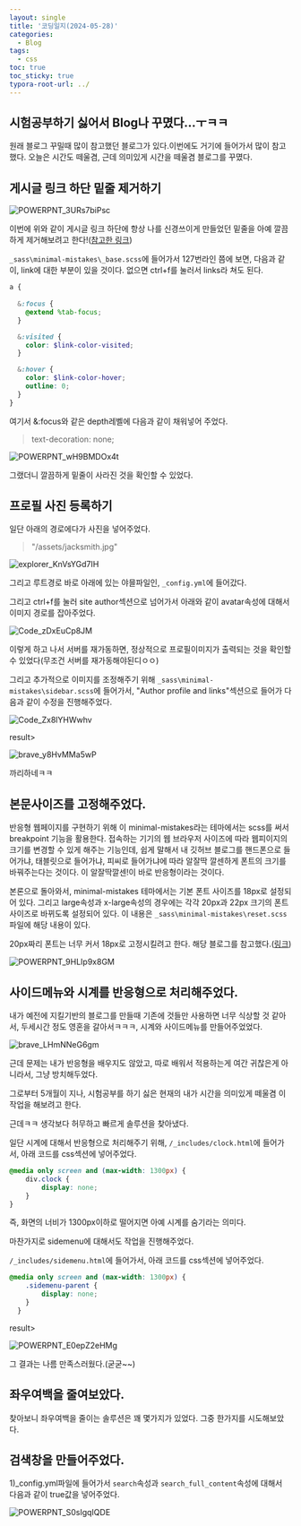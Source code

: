 ```yaml
---
layout: single
title: '코딩일지(2024-05-28)'
categories:
  - Blog
tags:
  - css
toc: true
toc_sticky: true
typora-root-url: ../
---
```






## 시험공부하기 싫어서 Blog나 꾸몄다...ㅜㅋㅋ

원래 블로그 꾸밀때 많이 참고했던 블로그가 있다.이번에도 거기에 들어가서 많이 참고했다. 오늘은 시간도 떼울겸, 근데 의미있게 시간을 떼울겸 블로그를 꾸몄다.



## 게시글 링크 하단 밑줄 제거하기

![POWERPNT_3URs7biPsc](/images/2024-05-28-codinglog(129)/POWERPNT_3URs7biPsc.webp)

이번에 위와 같이 게시글 링크 하단에 항상 나를 신경쓰이게 만들었던 밑줄을 아예 깔끔하게 제거해보려고 한다!([참고한 링크](https://danggai.github.io/github.io/Github.io-%EA%B2%8C%EC%8B%9C%EA%B8%80-%EB%B0%91%EC%A4%84-%EC%A0%9C%EA%B1%B0,-%EB%B3%B8%EB%AC%B8-%EA%B8%80%EC%9E%90-%ED%81%AC%EA%B8%B0-%EC%88%98%EC%A0%95/))

`_sass\minimal-mistakes\_base.scss`에 들어가서 127번라인 쯤에 보면, 다음과 같이, link에 대한 부분이 있을 것이다. 없으면 ctrl+f를 눌러서 links라 쳐도 된다.

```scss
a {
  
  &:focus {
    @extend %tab-focus;
  }

  &:visited {
    color: $link-color-visited;
  }

  &:hover {
    color: $link-color-hover;
    outline: 0;
  }
}
```

여기서 &:focus와 같은 depth레벨에 다음과 같이 채워넣어 주었다.

> text-decoration: none;

![POWERPNT_wH9BMDOx4t](/images/2024-05-28-codinglog(129)/POWERPNT_wH9BMDOx4t.webp)

그랬더니 깔끔하게 밑줄이 사라진 것을 확인할 수 있었다.



## 프로필 사진 등록하기

일단 아래의 경로에다가 사진을 넣어주었다.

> "/assets/jacksmith.jpg"

![explorer_KnVsYGd7IH](/images/2024-05-28-codinglog(129)/explorer_KnVsYGd7IH.webp)

그리고 루트경로 바로 아래에 있는 야믈파일인, `_config.yml`에 들어갔다.

그리고 ctrl+f를 눌러 site author섹션으로 넘어가서 아래와 같이 avatar속성에 대해서 이미지 경로를 잡아주었다.

![Code_zDxEuCp8JM](/images/2024-05-28-codinglog(129)/Code_zDxEuCp8JM.webp)

이렇게 하고 나서 서버를 재가동하면, 정상적으로  프로필이미지가 출력되는 것을 확인할 수 있었다(무조건 서버를 재가동해야된디ㅇㅇ)

그리고 추가적으로 이미지를 조정해주기 위해 `_sass\minimal-mistakes\sidebar.scss`에 들어가서, "Author profile and links"섹션으로 들어가 다음과 같이 수정을 진행해주었다.

![Code_Zx8lYHWwhv](/images/2024-05-28-codinglog(129)/Code_Zx8lYHWwhv.webp)

result>

![brave_y8HvMMa5wP](/images/2024-05-28-codinglog(129)/brave_y8HvMMa5wP.webp)

까리하네ㅋㅋ



## 본문사이즈를 고정해주었다.

반응형 웹페이지를 구현하기 위해 이 minimal-mistakes라는 테마에서는 scss를 써서 breakpoint 기능을 활용한다. 접속하는 기기의 웹 브라우저 사이즈에 따라 웹피이지의 크기를 변경할 수 있게 해주는 기능인데, 쉽게 말해서 내 깃허브 블로그를 핸드폰으로 들어가냐, 태블릿으로 들어가냐, 피씨로 들어가냐에 따라 알잘딱 깔센하게 폰트의 크기를 바꿔주는다는 것이다. 이 알잘딱깔센!이 바로 반응형이라는 것이다.

본론으로 돌아와서, minimal-mistakes 테마에서는 기본 폰트 사이즈를 18px로 설정되어 있다. 그리고 large속성과 x-large속성의 경우에는 각각 20px과 22px 크기의 폰트사이즈로 바뀌도록 설정되어 있다. 이 내용은 `_sass\minimal-mistakes\reset.scss` 파일에 해당 내용이 있다.

20px짜리 폰트는 너무 커서 18px로 고정시킬려고 한다. 해당 블로그를 참고했다.([링크](https://devinlife.com/howto%20github%20pages/github-pages-settings/))

![POWERPNT_9HLIp9x8GM](/images/2024-05-28-codinglog(129)/POWERPNT_9HLIp9x8GM.webp)



## 사이드메뉴와 시계를 반응형으로 처리해주었다.

내가 예전에 지킬기반의 블로그를 만들때 기존에 것들만 사용하면 너무 식상할 것 같아서, 두세시간 정도 영혼을 갈아서ㅋㅋㅋ, 시계와 사이드메뉴를 만들어주었었다.

![brave_LHmNNeG6gm](/images/2024-05-28-codinglog(129)/brave_LHmNNeG6gm.webp)

근데 문제는 내가 반응형을 배우지도 않았고, 따로 배워서 적용하는게 여간 귀찮은게 아니라서, 그냥 방치해두었다.

그로부터 5개월이 지나, 시험공부를 하기 싫은 현재의 내가 시간을 의미있게 떼울겸 이 작업을 해보려고 한다.

근데ㅋㅋ 생각보다 허무하고 빠르게 솔루션을 찾아냈다.

일단 시계에 대해서 반응형으로 처리해주기 위해, `/_includes/clock.html`에 들어가서, 아래 코드를  css섹션에 넣어주었다.

```css
@media only screen and (max-width: 1300px) {
    div.clock {
        display: none;
    }
}
```

즉, 화면의 너비가 1300px이하로 떨어지면 아예 시계를 숨기라는 의미다.

마찬가지로  sidemenu에 대해서도 작업을 진행해주었다.

`/_includes/sidemenu.html`에 들어가서, 아래 코드를  css섹션에 넣어주었다.

```css
@media only screen and (max-width: 1300px) {
    .sidemenu-parent {
        display: none;
    }
  }
```

result>

![POWERPNT_E0epZ2eHMg](/images/2024-05-28-codinglog(129)/POWERPNT_E0epZ2eHMg.webp)

그 결과는 나름 만족스러웠다.(굳굳~~)



## 좌우여백을 줄여보았다.

찾아보니 좌우여백을 줄이는 솔루션은 꽤 몇가지가 있었다. 그중 한가지를 시도해보았다.









## 검색창을 만들어주었다.

1)_config.yml파일에 들어가서 `search`속성과 `search_full_content`속성에 대해서 다음과 같이 true값을 넣어주었다.

![POWERPNT_S0sIgqIQDE](/images/2024-05-28-codinglog(129)/POWERPNT_S0sIgqIQDE.webp)





